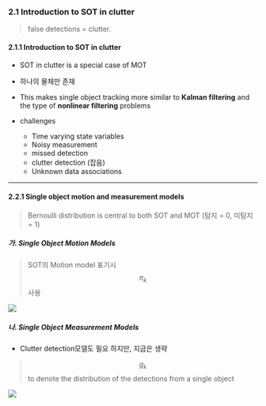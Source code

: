 ### 2.1 Introduction to SOT in clutter

> false detections = clutter.

#### 2.1.1 Introduction to SOT in clutter

- SOT in clutter is a special case of MOT 

- 하나의 물체만 존재 

- This makes single object tracking more similar to **Kalman filtering** and the type of **nonlinear
filtering** problems 

- challenges 
    - Time varying state variables
    - Noisy measurement 
    - missed detection 
    - clutter detection (잡음)
    - Unknown data associations 
    



---

#### 2.2.1 Single object motion and measurement models

> Bernoulli distribution is central to both SOT and MOT (탐지 = 0, 미탐지 = 1)

##### 가. Single Object Motion Models 


> SOT의 Motion model 표기시 $$\pi_k $$ 사용  

![](https://i.imgur.com/XUDlYtc.png)


##### 나. Single Object Measurement Models 

- Clutter detection모델도 필요 하지만, 지금은 생략 

> $$g_k$$ to denote the distribution of the detections from a single object

![](https://i.imgur.com/GtB0Ybb.png)

